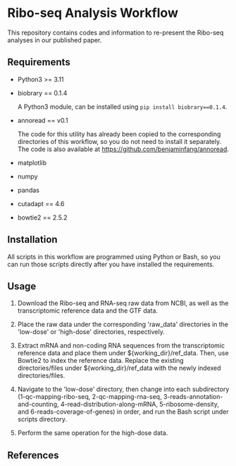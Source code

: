 # Ribo-seq Analysis Workflow

This repository contains codes and information to re-present the Ribo-seq analyses in our published paper.

## Requirements

- Python3 >= 3.11

- biobrary == 0.1.4

    A Python3 module, can be installed using `pip install biobrary==0.1.4`.

- annoread == v0.1

    The code for this utility has already been copied to the corresponding directories of this workflow, so you do not need to install it separately. The code is also available at https://github.com/benjaminfang/annoread.

- matplotlib

- numpy

- pandas

- cutadapt == 4.6

- bowtie2 == 2.5.2

## Installation

All scripts in this workflow are programmed using Python or Bash, so you can run those scripts directly after you have installed the requirements.

## Usage

1. Download the Ribo-seq and RNA-seq raw data from NCBI, as well as the transcriptomic reference data and the GTF data.

2. Place the raw data under the corresponding 'raw_data' directories in the 'low-dose' or 'high-dose' directories, respectively.

3. Extract mRNA and non-coding RNA sequences from the transcriptomic reference data and place them under ${working_dir}/ref_data. Then, use Bowtie2 to index the reference data. Replace the existing directories/files under \${working_dir}/ref_data with the newly indexed directories/files.

4. Navigate to the 'low-dose' directory, then change into each subdirectory (1-qc-mapping-ribo-seq, 2-qc-mapping-rna-seq, 3-reads-annotation-and-counting, 4-read-distribution-along-mRNA, 5-ribosome-density, and 6-reads-coverage-of-genes) in order, and run the Bash script under scripts directory.

5. Perform the same operation for the high-dose data.

## References
